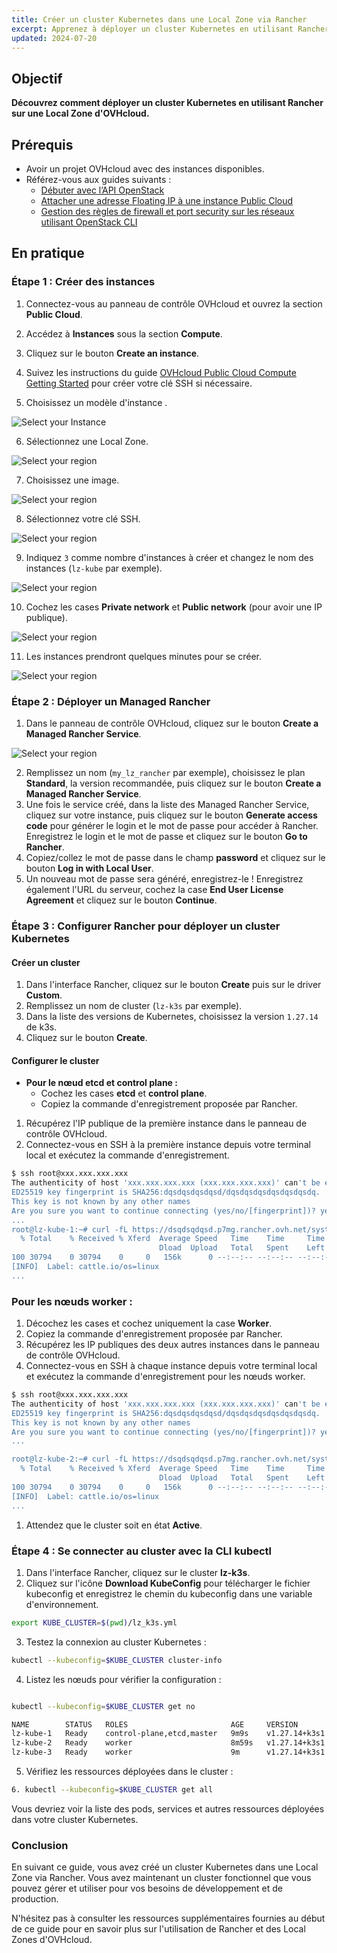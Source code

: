```yaml
---
title: Créer un cluster Kubernetes dans une Local Zone via Rancher
excerpt: Apprenez à déployer un cluster Kubernetes en utilisant Rancher sur une Local Zone d'OVHcloud.
updated: 2024-07-20
---
```


## Objectif

**Découvrez comment déployer un cluster Kubernetes en utilisant Rancher sur une Local Zone d'OVHcloud.**

## Prérequis

- Avoir un projet OVHcloud avec des instances disponibles.
- Référez-vous aux guides suivants :
  - [Débuter avec l’API OpenStack](/pages/public_cloud/compute/starting_with_nova)
  - [Attacher une adresse Floating IP à une instance Public Cloud](/pages/public_cloud/public_cloud_network_services/getting-started-03-attach-floating-ip-to-instance)
  - [Gestion des règles de firewall et port security sur les réseaux utilisant OpenStack CLI](/pages/public_cloud/compute/security_group_private_network)

## En pratique

### Étape 1 : Créer des instances

1. Connectez-vous au panneau de contrôle OVHcloud et ouvrez la section **Public Cloud**.
2. Accédez à **Instances** sous la section **Compute**.
3. Cliquez sur le bouton **Create an instance**.
4. Suivez les instructions du guide [OVHcloud Public Cloud Compute Getting Started](https://help.ovhcloud.com/csm/fr-public-cloud-compute-getting-started?id=kb_article_view&sysparm_article=KB0051011) pour créer votre clé SSH si nécessaire.

5. Choisissez un modèle d'instance . 

![Select your Instance](images/creationmodel.png)

6. Sélectionnez une Local Zone. 

![Select your region](images/regionlocalzone.png)

7. Choisissez une image.  

![Select your region](images/image.png)

8. Sélectionnez votre clé SSH.

![Select your region](images/sshnb.png)

9. Indiquez `3` comme nombre d'instances à créer et changez le nom des instances (`lz-kube` par exemple).

![Select your region](images/nbinstance.png)

10. Cochez les cases **Private network** et **Public network** (pour avoir une IP publique).

![Select your region](images/networkconfig.png)

11. Les instances prendront quelques minutes pour se créer.

![Select your region](images/instancepret.png)

### Étape 2 : Déployer un Managed Rancher

1. Dans le panneau de contrôle OVHcloud, cliquez sur le bouton **Create a Managed Rancher Service**.

![Select your region](images/rancher.png)

2. Remplissez un nom (`my_lz_rancher` par exemple), choisissez le plan **Standard**, la version recommandée, puis cliquez sur le bouton **Create a Managed Rancher Service**.
3. Une fois le service créé, dans la liste des Managed Rancher Service, cliquez sur votre instance, puis cliquez sur le bouton **Generate access code** pour générer le login et le mot de passe pour accéder à Rancher. Enregistrez le login et le mot de passe et cliquez sur le bouton **Go to Rancher**.
4. Copiez/collez le mot de passe dans le champ **password** et cliquez sur le bouton **Log in with Local User**.
5. Un nouveau mot de passe sera généré, enregistrez-le ! Enregistrez également l'URL du serveur, cochez la case **End User License Agreement** et cliquez sur le bouton **Continue**.

### Étape 3 : Configurer Rancher pour déployer un cluster Kubernetes

#### Créer un cluster

1. Dans l'interface Rancher, cliquez sur le bouton **Create** puis sur le driver **Custom**.
2. Remplissez un nom de cluster (`lz-k3s` par exemple).
3. Dans la liste des versions de Kubernetes, choisissez la version `1.27.14` de k3s.
4. Cliquez sur le bouton **Create**.

#### Configurer le cluster

- **Pour le nœud etcd et control plane :**
  - Cochez les cases **etcd** et **control plane**.
  - Copiez la commande d'enregistrement proposée par Rancher.

1. Récupérez l'IP publique de la première instance dans le panneau de contrôle OVHcloud.
2. Connectez-vous en SSH à la première instance depuis votre terminal local et exécutez la commande d'enregistrement.

```bash
$ ssh root@xxx.xxx.xxx.xxx
The authenticity of host 'xxx.xxx.xxx.xxx (xxx.xxx.xxx.xxx)' can't be established.
ED25519 key fingerprint is SHA256:dqsdqsdqsdqsd/dqsdqsdqsdqsdqsdqsdq.
This key is not known by any other names
Are you sure you want to continue connecting (yes/no/[fingerprint])? yes
...
root@lz-kube-1:~# curl -fL https://dsqdsqdqsd.p7mg.rancher.ovh.net/system-agent-install.sh | sudo  sh -s - --server https://dsqdsqdqsd.p7mg.rancher.ovh.net --label 'cattle.io/os=linux' --token kbv5k48vc8thhgqqhmtd8tn55qtlpgw7jp4llm4m4tvnp9sznscmpf --etcd --controlplane
  % Total    % Received % Xferd  Average Speed   Time    Time     Time  Current
                                 Dload  Upload   Total   Spent    Left  Speed
100 30794    0 30794    0     0   156k      0 --:--:-- --:--:-- --:--:--  157k
[INFO]  Label: cattle.io/os=linux
...
```

### Pour les nœuds worker :

1. Décochez les cases et cochez uniquement la case **Worker**.
2. Copiez la commande d'enregistrement proposée par Rancher.
3. Récupérez les IP publiques des deux autres instances dans le panneau de contrôle OVHcloud.
4. Connectez-vous en SSH à chaque instance depuis votre terminal local et exécutez la commande d'enregistrement pour les nœuds worker.
   
```bash
$ ssh root@xxx.xxx.xxx.xxx
The authenticity of host 'xxx.xxx.xxx.xxx (xxx.xxx.xxx.xxx)' can't be established.
ED25519 key fingerprint is SHA256:dqsdqsdqsdqsd/dqsdqsdqsdqsdqsdqsdq.
This key is not known by any other names
Are you sure you want to continue connecting (yes/no/[fingerprint])? yes
...

root@lz-kube-2:~# curl -fL https://dsqdsqdqsd.p7mg.rancher.ovh.net/system-agent-install.sh | sudo  sh -s - --server https://dsqdsqdqsd.p7mg.rancher.ovh.net --label 'cattle.io/os=linux' --token kbv5k48vc8thhgqqhmtd8tn55qtlpgw7jp4llm4m4tvnp9sznscmpf --worker
  % Total    % Received % Xferd  Average Speed   Time    Time     Time  Current
                                 Dload  Upload   Total   Spent    Left  Speed
100 30794    0 30794    0     0   156k      0 --:--:-- --:--:-- --:--:--  157k
[INFO]  Label: cattle.io/os=linux
...

```

1. Attendez que le cluster soit en état **Active**.

### Étape 4 : Se connecter au cluster avec la CLI kubectl

1. Dans l'interface Rancher, cliquez sur le cluster **lz-k3s**.
2. Cliquez sur l'icône **Download KubeConfig** pour télécharger le fichier kubeconfig et enregistrez le chemin du kubeconfig dans une variable d'environnement.

```bash
export KUBE_CLUSTER=$(pwd)/lz_k3s.yml
```
3.  Testez la connexion au cluster Kubernetes :

```bash
kubectl --kubeconfig=$KUBE_CLUSTER cluster-info
```
4.  Listez les nœuds pour vérifier la configuration :

```bash

kubectl --kubeconfig=$KUBE_CLUSTER get no

NAME        STATUS   ROLES                       AGE     VERSION
lz-kube-1   Ready    control-plane,etcd,master   9m9s    v1.27.14+k3s1
lz-kube-2   Ready    worker                      8m59s   v1.27.14+k3s1
lz-kube-3   Ready    worker                      9m      v1.27.14+k3s1

```

5. Vérifiez les ressources déployées dans le cluster :


```bash
6. kubectl --kubeconfig=$KUBE_CLUSTER get all
```

Vous devriez voir la liste des pods, services et autres ressources déployées dans votre cluster Kubernetes.

### Conclusion

En suivant ce guide, vous avez créé un cluster Kubernetes dans une Local Zone via Rancher. Vous avez maintenant un cluster fonctionnel que vous pouvez gérer et utiliser pour vos besoins de développement et de production.

N'hésitez pas à consulter les ressources supplémentaires fournies au début de ce guide pour en savoir plus sur l'utilisation de Rancher et des Local Zones d'OVHcloud.
